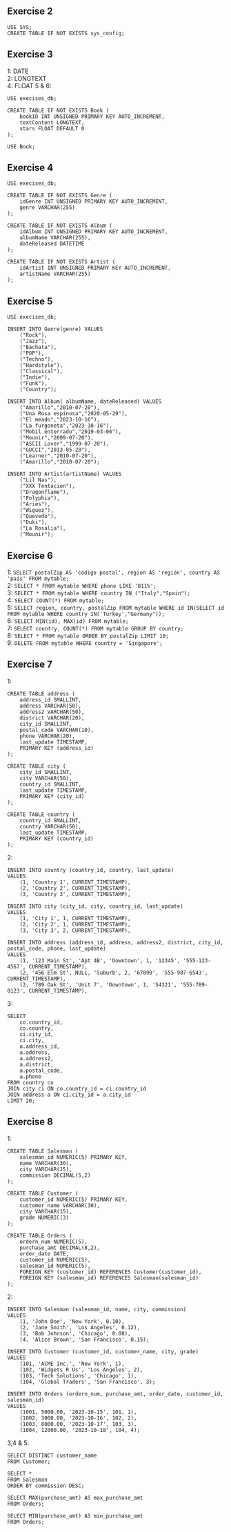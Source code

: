 ## Exercise 2  
```
USE SYS;
CREATE TABLE IF NOT EXISTS sys_config;
```  

## Exercise 3
1: DATE  
2: LONGTEXT  
4: FLOAT
5 & 6:  
```
USE execises_db;

CREATE TABLE IF NOT EXISTS Book (
	bookID INT UNSIGNED PRIMARY KEY AUTO_INCREMENT,
    textContent LONGTEXT,
    stars FLOAT DEFAULT 0
);

USE Book;
```  
## Exercise 4
```
USE execises_db;

CREATE TABLE IF NOT EXISTS Genre (
	idGenre INT UNSIGNED PRIMARY KEY AUTO_INCREMENT,
    genre VARCHAR(255)
);

CREATE TABLE IF NOT EXISTS Album (
    idAlbum INT UNSIGNED PRIMARY KEY AUTO_INCREMENT,
    albumName VARCHAR(255),
    dateReleased DATETIME
);

CREATE TABLE IF NOT EXISTS Artist (
	idArtist INT UNSIGNED PRIMARY KEY AUTO_INCREMENT,
    artistName VARCHAR(255)
);
```  
## Exercise 5
```
USE execises_db;

INSERT INTO Genre(genre) VALUES
	("Rock"),
    ("Jazz"),
    ("Bachata"),
    ("POP"),
    ("Techno"),
    ("Hardstyle"),
    ("Classical"),
    ("Indie"),
    ("Funk"),
    ("Country");
    
INSERT INTO Album( albumName, dateReleased) VALUES
	("Amarillo","2010-07-20"),
    ("Una Rosa espinosa","2020-05-29"),
    ("El meado","2023-10-16"),
    ("La furgoneta","2023-10-16"),
    ("Mobil enterrado","2019-03-06"),
    ("Mounir","2009-07-20"),
    ("ASCII Lover","1999-07-20"),
    ("GUCCI","2013-05-20"),
    ("Learner","2010-07-20"),
    ("Amarillo","2010-07-20");
    
INSERT INTO Artist(artistName) VALUES
	("Lil Nas"),
    ("XXX Tentacion"),
    ("Dragonflame"),
    ("Polyphia"),
    ("Aries"),  
    ("Wiguez"),
    ("Quevedo"),
    ("Duki"),
    ("La Rosalia"),
    ("Mounir");
```  
## Exercise 6
1: ``` SELECT postalZip AS 'código postal', region AS 'región', country AS 'país' FROM mytable; ```  
2: ``` SELECT * FROM mytable WHERE phone LIKE '811%'; ```  
3: ``` SELECT * FROM mytable WHERE country IN ("Italy","Spain"); ```   
4: ``` SELECT COUNT(*) FROM mytable; ```  
5: ``` SELECT region, country, postalZip FROM mytable WHERE id IN(SELECT id FROM mytable WHERE country IN('Turkey',"Germany")); ```   
6: ``` SELECT MIN(id), MAX(id) FROM mytable; ```  
7: ``` SELECT country, COUNT(*) FROM mytable GROUP BY country; ```  
8: ``` SELECT * FROM mytable ORDER BY postalZip LIMIT 10; ```  
9: ``` DELETE FROM mytable WHERE country = 'Singapore'; ```  

## Exercise 7
1: 
``` 
CREATE TABLE address (
    address_id SMALLINT,
    address VARCHAR(50),
    address2 VARCHAR(50),
    district VARCHAR(20),
    city_id SMALLINT,
    postal_code VARCHAR(10),
    phone VARCHAR(20),
    last_update TIMESTAMP,
    PRIMARY KEY (address_id)
);

CREATE TABLE city (
    city_id SMALLINT,
    city VARCHAR(50),
    country_id SMALLINT,
    last_update TIMESTAMP,
    PRIMARY KEY (city_id)
);

CREATE TABLE country (
    country_id SMALLINT,
    country VARCHAR(50),
    last_update TIMESTAMP,
    PRIMARY KEY (country_id)
);
```
2:
```
INSERT INTO country (country_id, country, last_update)
VALUES
    (1, 'Country 1', CURRENT_TIMESTAMP),
    (2, 'Country 2', CURRENT_TIMESTAMP),
    (3, 'Country 3', CURRENT_TIMESTAMP),

INSERT INTO city (city_id, city, country_id, last_update)
VALUES
    (1, 'City 1', 1, CURRENT_TIMESTAMP),
    (2, 'City 2', 1, CURRENT_TIMESTAMP),
    (3, 'City 3', 2, CURRENT_TIMESTAMP),

INSERT INTO address (address_id, address, address2, district, city_id, postal_code, phone, last_update)
VALUES
    (1, '123 Main St', 'Apt 4B', 'Downtown', 1, '12345', '555-123-4567', CURRENT_TIMESTAMP),
    (2, '456 Elm St', NULL, 'Suburb', 2, '67890', '555-987-6543', CURRENT_TIMESTAMP),
    (3, '789 Oak St', 'Unit 7', 'Downtown', 1, '54321', '555-789-0123', CURRENT_TIMESTAMP),
```


3:
```
SELECT
    co.country_id,
    co.country,
    ci.city_id,
    ci.city,
    a.address_id,
    a.address,
    a.address2,
    a.district,
    a.postal_code,
    a.phone
FROM country co
JOIN city ci ON co.country_id = ci.country_id
JOIN address a ON ci.city_id = a.city_id
LIMIT 20;
```

## Exercise 8
1:  
```
CREATE TABLE Salesman (
    salesman_id NUMERIC(5) PRIMARY KEY,
    name VARCHAR(30),
    city VARCHAR(15),
    commission DECIMAL(5,2)
);

CREATE TABLE Customer (
    customer_id NUMERIC(5) PRIMARY KEY,
    customer_name VARCHAR(30),
    city VARCHAR(15),
    grade NUMERIC(3)
);

CREATE TABLE Orders (
    ordern_num NUMERIC(5),
    purchase_amt DECIMAL(8,2),
    order_date DATE,
    customer_id NUMERIC(5),
    salesman_id NUMERIC(5),
    FOREIGN KEY (customer_id) REFERENCES Customer(customer_id),
    FOREIGN KEY (salesman_id) REFERENCES Salesman(salesman_id)
);
```

2:  
```
INSERT INTO Salesman (salesman_id, name, city, commission)
VALUES
    (1, 'John Doe', 'New York', 0.10),
    (2, 'Jane Smith', 'Los Angeles', 0.12),
    (3, 'Bob Johnson', 'Chicago', 0.08),
    (4, 'Alice Brown', 'San Francisco', 0.15);

INSERT INTO Customer (customer_id, customer_name, city, grade)
VALUES
    (101, 'ACME Inc.', 'New York', 1),
    (102, 'Widgets R Us', 'Los Angeles', 2),
    (103, 'Tech Solutions', 'Chicago', 1),
    (104, 'Global Traders', 'San Francisco', 3);

INSERT INTO Orders (ordern_num, purchase_amt, order_date, customer_id, salesman_id)
VALUES
    (1001, 5000.00, '2023-10-15', 101, 1),
    (1002, 3000.00, '2023-10-16', 102, 2),
    (1003, 8000.00, '2023-10-17', 103, 3),
    (1004, 12000.00, '2023-10-18', 104, 4);
```

3,4 & 5:  
```
SELECT DISTINCT customer_name
FROM Customer;

SELECT *
FROM Salesman
ORDER BY commission DESC;

SELECT MAX(purchase_amt) AS max_purchase_amt
FROM Orders;

SELECT MIN(purchase_amt) AS min_purchase_amt
FROM Orders;
```

